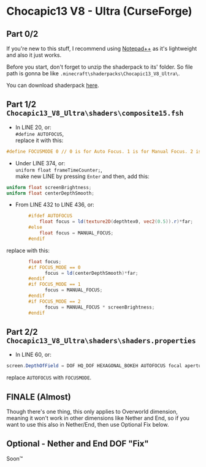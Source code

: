 # Chocapic13 V8 - Ultra (CurseForge)
## Part 0/2
If you're new to this stuff, I recommend using [Notepad++](https://notepad-plus-plus.org/) as it's lightweight and also it just works.  
  
Before you start, don't forget to unzip the shaderpack to its' folder. So file path is gonna be like `.minecraft\shaderpacks\Chocapic13_V8_Ultra\`.
  
You can download shaderpack [here](https://www.curseforge.com/minecraft/customization/chocapic13-shaders/download/2901475).

## Part 1/2 `Chocapic13_V8_Ultra\shaders\composite15.fsh`
* In LINE 20, or:<br> `#define AUTOFOCUS`,<br> replace it with this:
```glsl
#define FOCUSMODE 0 // 0 is for Auto Focus. 1 is for Manual Focus. 2 is for Manual+ Focus. [0 1 2]
```
* Under LINE 374, or:<br> `uniform float frameTimeCounter;`,<br> make new LINE by pressing `Enter` and then, add this:
```glsl
uniform float screenBrightness;
uniform float centerDepthSmooth;
```
* From LINE 432 to LINE 436, or:
```glsl
        #ifdef AUTOFOCUS
			float focus = ld(texture2D(depthtex0, vec2(0.5)).r)*far;
		#else
			float focus = MANUAL_FOCUS;
		#endif
```
replace with this:
```glsl
        float focus;
		#if FOCUS_MODE == 0
			  focus = ld(centerDepthSmooth)*far;
		#endif
		#if FOCUS_MODE == 1
			  focus = MANUAL_FOCUS;
		#endif
		#if FOCUS_MODE == 2
			  focus = MANUAL_FOCUS * screenBrightness;
		#endif
```
## Part 2/2 `Chocapic13_V8_Ultra\shaders\shaders.properties`
* In LINE 60, or:<br>
```glsl
screen.DepthOfField = DOF HQ_DOF HEXAGONAL_BOKEH AUTOFOCUS focal aperture MANUAL_FOCUS FAR_BLUR_ONLY
```
replace `AUTOFOCUS` with `FOCUSMODE`.

## FINALE (Almost)
Though there's one thing, this only applies to Overworld dimension, meaning it won't work in other dimensions like Nether and End, so if you want to use this also in Nether/End, then use Optional Fix below.

## Optional - Nether and End DOF "Fix"
Soon™️